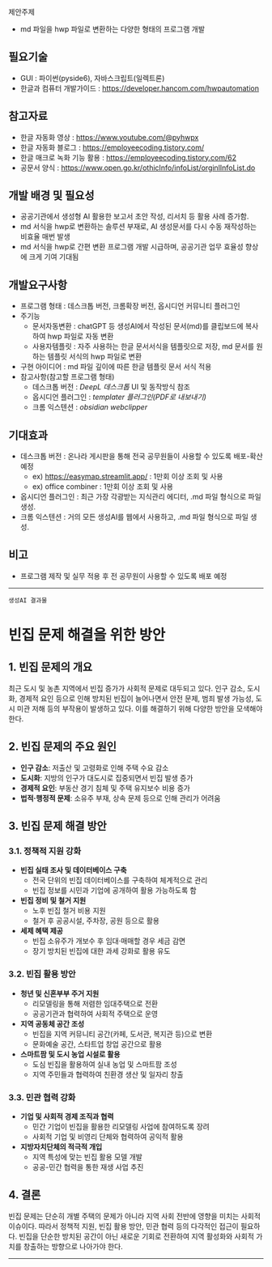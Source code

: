 제안주제
- md 파일을 hwp 파일로 변환하는 다양한 형태의 프로그램 개발

## 필요기술
- GUI : 파이썬(pyside6), 자바스크립트(일렉트론)
- 한글과 컴퓨터 개발가이드 : https://developer.hancom.com/hwpautomation

## 참고자료
- 한글 자동화 영상 : https://www.youtube.com/@pyhwpx
- 한글 자동화 블로그 : https://employeecoding.tistory.com/
- 한글 매크로 녹화 기능 활용 : https://employeecoding.tistory.com/62
- 공문서 양식 : https://www.open.go.kr/othicInfo/infoList/orginlInfoList.do

## 개발 배경 및 필요성
- 공공기관에서 생성형 AI 활용한 보고서 초안 작성, 리서치 등 활용 사례 증가함.
- md 서식을 hwp로 변환하는 솔루션 부재로, AI 생성문서를 다시 수동 재작성하는 비효율 매번 발생
- md 서식을 hwp로 간편 변환 프로그램 개발 시급하며, 공공기관 업무 효율성 향상에 크게 기여 기대됨

## 개발요구사항
-  프로그램 형태 : 데스크톱 버전, 크롬확장 버전, 옵시디언 커뮤니티 플러그인
- 주기능  
	- 문서자동변환 : chatGPT 등 생성AI에서 작성된 문서(md)를 클립보드에 복사하여 hwp 파일로 자동 변환
	- 사용자템플릿 : 자주 사용하는 한글 문서서식을 템플릿으로 저장, md 문서를 원하는 템플릿 서식의 hwp 파일로 변환
- 구현 아이디어 : md 파일 깊이에 따른 한글 템플릿 문서 서식 적용
- 참고사항(참고할 프로그램 형태)
	- 데스크톱 버전 :  *DeepL 데스크톱* UI 및 동작방식 참조
	- 옵시디언 플러그인 :  *templater 플러그인(PDF로 내보내기)*
	- 크롬 익스텐션 :  *obsidian webclipper*
	
## 기대효과
- 데스크톱 버전 : 온나라 게시판을 통해 전국 공무원들이 사용할 수 있도록 배포-확산 예정 
	- ex) https://easymap.streamlit.app/ : 1만회 이상 조회 및 사용
	- ex) office combiner : 1만회 이상 조회 및 사용
- 옵시디언 플러그인 : 최근 가장 각광받는 지식관리 에디터, .md 파일 형식으로 파일 생성.
- 크롬 익스텐션 : 거의 모든 생성AI를 웹에서 사용하고, .md 파일 형식으로 파일 생성.

## 비고
- 프로그램 제작 및 실무 적용 후 전 공무원이 사용할 수 있도록 배포 예정


---

`생성AI 결과물`

# 빈집 문제 해결을 위한 방안

## 1. 빈집 문제의 개요
최근 도시 및 농촌 지역에서 빈집 증가가 사회적 문제로 대두되고 있다. 인구 감소, 도시화, 경제적 요인 등으로 인해 방치된 빈집이 늘어나면서 안전 문제, 범죄 발생 가능성, 도시 미관 저해 등의 부작용이 발생하고 있다. 이를 해결하기 위해 다양한 방안을 모색해야 한다.

## 2. 빈집 문제의 주요 원인
- **인구 감소**: 저출산 및 고령화로 인해 주택 수요 감소
- **도시화**: 지방의 인구가 대도시로 집중되면서 빈집 발생 증가
- **경제적 요인**: 부동산 경기 침체 및 주택 유지보수 비용 증가
- **법적·행정적 문제**: 소유주 부재, 상속 문제 등으로 인해 관리가 어려움

## 3. 빈집 문제 해결 방안
### 3.1. 정책적 지원 강화
- **빈집 실태 조사 및 데이터베이스 구축**
  - 전국 단위의 빈집 데이터베이스를 구축하여 체계적으로 관리
  - 빈집 정보를 시민과 기업에 공개하여 활용 가능하도록 함
- **빈집 정비 및 철거 지원**
  - 노후 빈집 철거 비용 지원
  - 철거 후 공공시설, 주차장, 공원 등으로 활용
- **세제 혜택 제공**
  - 빈집 소유주가 개보수 후 임대·매매할 경우 세금 감면
  - 장기 방치된 빈집에 대한 과세 강화로 활용 유도

### 3.2. 빈집 활용 방안
- **청년 및 신혼부부 주거 지원**
  - 리모델링을 통해 저렴한 임대주택으로 전환
  - 공공기관과 협력하여 사회적 주택으로 운영
- **지역 공동체 공간 조성**
  - 빈집을 지역 커뮤니티 공간(카페, 도서관, 복지관 등)으로 변환
  - 문화예술 공간, 스타트업 창업 공간으로 활용
- **스마트팜 및 도시 농업 시설로 활용**
  - 도심 빈집을 활용하여 실내 농업 및 스마트팜 조성
  - 지역 주민들과 협력하여 친환경 생산 및 일자리 창출

### 3.3. 민관 협력 강화
- **기업 및 사회적 경제 조직과 협력**
  - 민간 기업이 빈집을 활용한 리모델링 사업에 참여하도록 장려
  - 사회적 기업 및 비영리 단체와 협력하여 공익적 활용
- **지방자치단체의 적극적 개입**
  - 지역 특성에 맞는 빈집 활용 모델 개발
  - 공공-민간 협력을 통한 재생 사업 추진

## 4. 결론
빈집 문제는 단순히 개별 주택의 문제가 아니라 지역 사회 전반에 영향을 미치는 사회적 이슈이다. 따라서 정책적 지원, 빈집 활용 방안, 민관 협력 등의 다각적인 접근이 필요하다. 빈집을 단순한 방치된 공간이 아닌 새로운 기회로 전환하여 지역 활성화와 사회적 가치를 창출하는 방향으로 나아가야 한다.

---

